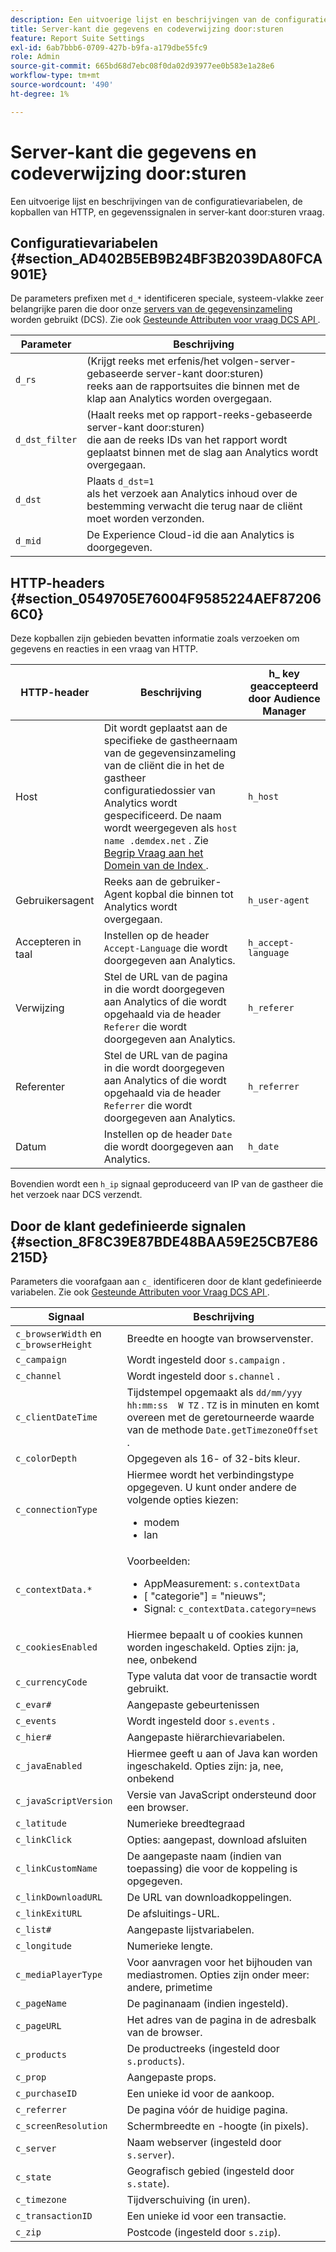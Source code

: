 ```yaml
---
description: Een uitvoerige lijst en beschrijvingen van de configuratievariabelen, de kopballen van HTTP, en gegevenssignalen in server-kant door:sturen vraag.
title: Server-kant die gegevens en codeverwijzing door:sturen
feature: Report Suite Settings
exl-id: 6ab7bbb6-0709-427b-b9fa-a179dbe55fc9
role: Admin
source-git-commit: 665bd68d7ebc08f0da02d93977ee0b583e1a28e6
workflow-type: tm+mt
source-wordcount: '490'
ht-degree: 1%

---
```


# Server-kant die gegevens en codeverwijzing door:sturen

Een uitvoerige lijst en beschrijvingen van de configuratievariabelen, de kopballen van HTTP, en gegevenssignalen in server-kant door:sturen vraag.

## Configuratievariabelen {#section_AD402B5EB9B24BF3B2039DA80FCA901E}

De parameters prefixen met `d_*` identificeren speciale, systeem-vlakke zeer belangrijke paren die door onze [ servers van de gegevensinzameling ](https://experienceleague.adobe.com/docs/audience-manager/user-guide/reference/system-components/components-data-collection.html) worden gebruikt (DCS). Zie ook [ Gesteunde Attributen voor vraag DCS API ](https://experienceleague.adobe.com/docs/audience-manager/user-guide/api-and-sdk-code/dcs/dcs-api-reference/dcs-keys.html).

| Parameter | Beschrijving |
|--- |--- |
| `d_rs` | (Krijgt reeks met erfenis/het volgen-server-gebaseerde server-kant door:sturen) <br> reeks aan de rapportsuites die binnen met de klap aan Analytics worden overgegaan. |
| `d_dst_filter` | (Haalt reeks met op rapport-reeks-gebaseerde server-kant door:sturen) <br> die aan de reeks IDs van het rapport wordt geplaatst binnen met de slag aan Analytics wordt overgegaan. |
| `d_dst` | Plaats `d_dst=1` <br> als het verzoek aan Analytics inhoud over de bestemming verwacht die terug naar de cliënt moet worden verzonden. |
| `d_mid` | De Experience Cloud-id die aan Analytics is doorgegeven. |

## HTTP-headers {#section_0549705E76004F9585224AEF872066C0}

Deze kopballen zijn gebieden bevatten informatie zoals verzoeken om gegevens en reacties in een vraag van HTTP.

| HTTP-header | Beschrijving | h_ key geaccepteerd door Audience Manager |
| --- | --- | --- |
| Host | Dit wordt geplaatst aan de specifieke de gastheernaam van de gegevensinzameling van de cliënt die in het de gastheer configuratiedossier van Analytics wordt gespecificeerd. De naam wordt weergegeven als `host name .demdex.net` . Zie [ Begrip Vraag aan het Domein van de Index ](https://experienceleague.adobe.com/docs/audience-manager/user-guide/reference/demdex-calls.html). | `h_host` |
| Gebruikersagent | Reeks aan de gebruiker-Agent kopbal die binnen tot Analytics wordt overgegaan. | `h_user-agent` |
| Accepteren in taal | Instellen op de header `Accept-Language` die wordt doorgegeven aan Analytics. | `h_accept-language` |
| Verwijzing | Stel de URL van de pagina in die wordt doorgegeven aan Analytics of die wordt opgehaald via de header `Referer` die wordt doorgegeven aan Analytics. | `h_referer` |
| Referenter | Stel de URL van de pagina in die wordt doorgegeven aan Analytics of die wordt opgehaald via de header `Referrer` die wordt doorgegeven aan Analytics. | `h_referrer` |
| Datum | Instellen op de header `Date` die wordt doorgegeven aan Analytics. | `h_date` |

Bovendien wordt een `h_ip` signaal geproduceerd van IP van de gastheer die het verzoek naar DCS verzendt.

## Door de klant gedefinieerde signalen {#section_8F8C39E87BDE48BAA59E25CB7E86215D}

Parameters die voorafgaan aan `c_` identificeren door de klant gedefinieerde variabelen. Zie ook [ Gesteunde Attributen voor Vraag DCS API ](https://experienceleague.adobe.com/docs/audience-manager/user-guide/api-and-sdk-code/dcs/dcs-api-reference/dcs-keys.html).

| Signaal | Beschrijving |
| --- |--- |
| `c_browserWidth` en `c_browserHeight` | Breedte en hoogte van browservenster. |
| `c_campaign` | Wordt ingesteld door `s.campaign` . |
| `c_channel` | Wordt ingesteld door `s.channel` . |
| `c_clientDateTime` | Tijdstempel opgemaakt als `dd/mm/yyy hh:mm:ss  W TZ` . `TZ` is in minuten en komt overeen met de geretourneerde waarde van de methode `Date.getTimezoneOffset` . |
| `c_colorDepth` | Opgegeven als 16- of 32-bits kleur. |
| `c_connectionType` | Hiermee wordt het verbindingstype opgegeven. U kunt onder andere de volgende opties kiezen:<ul><li>modem</li><li>lan</li></ul> |
| `c_contextData.*` | Voorbeelden:<ul><li>AppMeasurement: `s.contextData`</li><li>[ &quot;categorie&quot;] = &quot;nieuws&quot;;</li><li>Signal: `c_contextData.category=news`</li></ul> |
| `c_cookiesEnabled` | Hiermee bepaalt u of cookies kunnen worden ingeschakeld. Opties zijn: ja, nee, onbekend |
| `c_currencyCode` | Type valuta dat voor de transactie wordt gebruikt. |
| `c_evar#` | Aangepaste gebeurtenissen |
| `c_events` | Wordt ingesteld door `s.events` . |
| `c_hier#` | Aangepaste hiërarchievariabelen. |
| `c_javaEnabled` | Hiermee geeft u aan of Java kan worden ingeschakeld. Opties zijn: ja, nee, onbekend |
| `c_javaScriptVersion` | Versie van JavaScript ondersteund door een browser. |
| `c_latitude` | Numerieke breedtegraad |
| `c_linkClick` | Opties: aangepast, download afsluiten |
| `c_linkCustomName` | De aangepaste naam (indien van toepassing) die voor de koppeling is opgegeven. |
| `c_linkDownloadURL` | De URL van downloadkoppelingen. |
| `c_linkExitURL` | De afsluitings-URL. |
| `c_list#` | Aangepaste lijstvariabelen. |
| `c_longitude` | Numerieke lengte. |
| `c_mediaPlayerType` | Voor aanvragen voor het bijhouden van mediastromen. Opties zijn onder meer: andere, primetime |
| `c_pageName` | De paginanaam (indien ingesteld). |
| `c_pageURL` | Het adres van de pagina in de adresbalk van de browser. |
| `c_products` | De productreeks (ingesteld door `s.products`). |
| `c_prop` | Aangepaste props. |
| `c_purchaseID` | Een unieke id voor de aankoop. |
| `c_referrer` | De pagina vóór de huidige pagina. |
| `c_screenResolution` | Schermbreedte en -hoogte (in pixels). |
| `c_server` | Naam webserver (ingesteld door `s.server`). |
| `c_state` | Geografisch gebied (ingesteld door `s.state`). |
| `c_timezone` | Tijdverschuiving (in uren). |
| `c_transactionID` | Een unieke id voor een transactie. |
| `c_zip` | Postcode (ingesteld door `s.zip`). |
